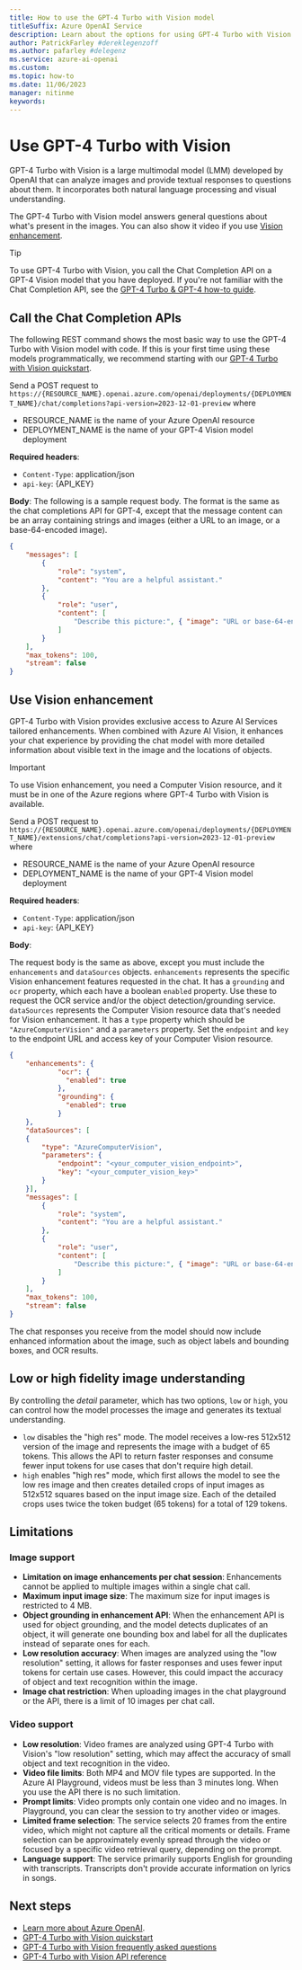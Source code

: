 ```yaml
---
title: How to use the GPT-4 Turbo with Vision model
titleSuffix: Azure OpenAI Service
description: Learn about the options for using GPT-4 Turbo with Vision
author: PatrickFarley #dereklegenzoff
ms.author: pafarley #delegenz
ms.service: azure-ai-openai
ms.custom: 
ms.topic: how-to
ms.date: 11/06/2023
manager: nitinme
keywords:
---
```


# Use GPT-4 Turbo with Vision


GPT-4 Turbo with Vision is a large multimodal model (LMM) developed by OpenAI that can analyze images and provide textual responses to questions about them. It incorporates both natural language processing and visual understanding.

The GPT-4 Turbo with Vision model answers general questions about what's present in the images. You can also show it video if you use [Vision enhancement](#use-vision-enhancement).

> [!TIP]
> To use GPT-4 Turbo with Vision, you call the Chat Completion API on a GPT-4 Vision model that you have deployed. If you're not familiar with the Chat Completion API, see the [GPT-4 Turbo & GPT-4 how-to guide](/azure/ai-services/openai/how-to/chatgpt?tabs=python&pivots=programming-language-chat-completions).

## Call the Chat Completion APIs

The following REST command shows the most basic way to use the GPT-4 Turbo with Vision model with code. If this is your first time using these models programmatically, we recommend starting with our [GPT-4 Turbo with Vision quickstart](../gpt-v-quickstart.md). 

Send a POST request to `https://{RESOURCE_NAME}.openai.azure.com/openai/deployments/{DEPLOYMENT_NAME}/chat/completions?api-version=2023-12-01-preview` where 

- RESOURCE_NAME is the name of your Azure OpenAI resource 
- DEPLOYMENT_NAME is the name of your GPT-4 Vision model deployment 

**Required headers**: 
- `Content-Type`: application/json 
- `api-key`: {API_KEY} 

**Body**: 
The following is a sample request body. The format is the same as the chat completions API for GPT-4, except that the message content can be an array containing strings and images (either a URL to an image, or a base-64-encoded image). 

```json
{
    "messages": [ 
        {
            "role": "system", 
            "content": "You are a helpful assistant." 
        },
        {
            "role": "user", 
            "content": [ 
                "Describe this picture:", { "image": "URL or base-64-encoded image" } 
            ] 
        }
    ],
    "max_tokens": 100, 
    "stream": false 
} 
```

## Use Vision enhancement

GPT-4 Turbo with Vision provides exclusive access to Azure AI Services tailored enhancements. When combined with Azure AI Vision, it enhances your chat experience by providing the chat model with more detailed information about visible text in the image and the locations of objects.

> [!IMPORTANT]
> To use Vision enhancement, you need a Computer Vision resource, and it must be in one of the Azure regions where GPT-4 Turbo with Vision is available.

Send a POST request to `https://{RESOURCE_NAME}.openai.azure.com/openai/deployments/{DEPLOYMENT_NAME}/extensions/chat/completions?api-version=2023-12-01-preview` where 

- RESOURCE_NAME is the name of your Azure OpenAI resource 
- DEPLOYMENT_NAME is the name of your GPT-4 Vision model deployment 

**Required headers**: 
- `Content-Type`: application/json 
- `api-key`: {API_KEY} 

**Body**: 

The request body is the same as above, except you must include the `enhancements` and `dataSources` objects. `enhancements` represents the specific Vision enhancement features requested in the chat. It has a `grounding` and `ocr` property, which each have a boolean `enabled` property. Use these to request the OCR service and/or the object detection/grounding service. `dataSources` represents the Computer Vision resource data that's needed for Vision enhancement. It has a `type` property which should be `"AzureComputerVision"` and a `parameters` property. Set the `endpoint` and `key` to the endpoint URL and access key of your Computer Vision resource.

```json
{
    "enhancements": {
            "ocr": {
              "enabled": true
            },
            "grounding": {
              "enabled": true
            }
    },
    "dataSources": [
    {
        "type": "AzureComputerVision",
        "parameters": {
            "endpoint": "<your_computer_vision_endpoint>",
            "key": "<your_computer_vision_key>"
        }
    }],
    "messages": [ 
        {
            "role": "system", 
            "content": "You are a helpful assistant." 
        },
        {
            "role": "user", 
            "content": [ 
                "Describe this picture:", { "image": "URL or base-64-encoded image" } 
            ] 
        }
    ],
    "max_tokens": 100, 
    "stream": false 
} 
```

The chat responses you receive from the model should now include enhanced information about the image, such as object labels and bounding boxes, and OCR results.

 ## Low or high fidelity image understanding

By controlling the _detail_ parameter, which has two options, `low` or `high`, you can control how the model processes the image and generates its textual understanding.
- `low` disables the "high res" mode. The model receives a low-res 512x512 version of the image and represents the image with a budget of 65 tokens. This allows the API to return faster responses and consume fewer input tokens for use cases that don't require high detail.
- `high` enables "high res" mode, which first allows the model to see the low res image and then creates detailed crops of input images as 512x512 squares based on the input image size. Each of the detailed crops uses twice the token budget (65 tokens) for a total of 129 tokens.

## Limitations

### Image support

- **Limitation on image enhancements per chat session**: Enhancements cannot be applied to multiple images within a single chat call.
- **Maximum input image size**: The maximum size for input images is restricted to 4 MB.
- **Object grounding in enhancement API**: When the enhancement API is used for object grounding, and the model detects duplicates of an object, it will generate one bounding box and label for all the duplicates instead of separate ones for each.
- **Low resolution accuracy**: When images are analyzed using the "low resolution" setting, it allows for faster responses and uses fewer input tokens for certain use cases. However, this could impact the accuracy of object and text recognition within the image.
- **Image chat restriction**: When uploading images in the chat playground or the API, there is a limit of 10 images per chat call.

### Video support

- **Low resolution**: Video frames are analyzed using GPT-4 Turbo with Vision's "low resolution" setting, which may affect the accuracy of small object and text recognition in the video.
- **Video file limits**: Both MP4 and MOV file types are supported. In the Azure AI Playground, videos must be less than 3 minutes long. When you use the API there is no such limitation.
- **Prompt limits**: Video prompts only contain one video and no images. In Playground, you can clear the session to try another video or images.
- **Limited frame selection**: The service selects 20 frames from the entire video, which might not capture all the critical moments or details. Frame selection can be approximately evenly spread through the video or focused by a specific video retrieval query, depending on the prompt.
- **Language support**: The service primarily supports English for grounding with transcripts. Transcripts don't provide accurate information on lyrics in songs.

## Next steps

* [Learn more about Azure OpenAI](../overview.md).
* [GPT-4 Turbo with Vision quickstart](../gpt-v-quickstart.md)
* [GPT-4 Turbo with Vision frequently asked questions](../faq.yml#gpt-4-turbo-with-vision)
* [GPT-4 Turbo with Vision API reference](https://aka.ms/gpt-v-api-ref)
